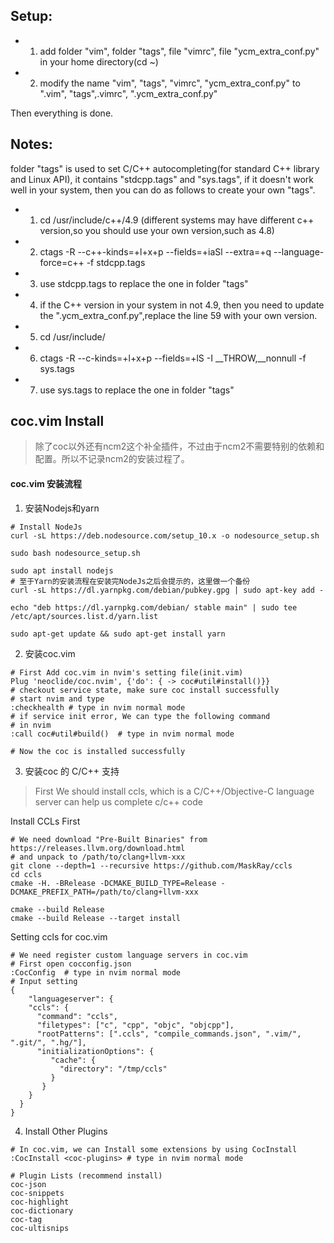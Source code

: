## Setup:
- 1. add folder "vim", folder "tags", file "vimrc", file "ycm_extra_conf.py" in your home directory(cd ~)
- 2. modify the name "vim", "tags", "vimrc", "ycm_extra_conf.py" to ".vim", "tags",.vimrc", ".ycm_extra_conf.py"

Then everything is done.

## Notes:
folder "tags" is used to set C/C++ autocompleting(for standard C++ library and Linux API), it contains "stdcpp.tags" and "sys.tags", if it doesn't work well in your system,
then you can do as follows to create your own "tags".

- 1) cd /usr/include/c++/4.9 (different systems may have different c++ version,so you should use your own version,such as 4.8)
- 2) ctags -R --c++-kinds=+l+x+p --fields=+iaSl --extra=+q --language-force=c++ -f stdcpp.tags
- 3) use stdcpp.tags to replace the one in folder "tags"
- 4) if the C++ version in your system in not 4.9, then you need to update the ".ycm_extra_conf.py",replace the line 59 with your own version.

- 5) cd /usr/include/
- 6) ctags -R --c-kinds=+l+x+p --fields=+lS -I __THROW,__nonnull -f sys.tags
- 7) use sys.tags to replace the one in folder "tags"

## coc.vim Install

> 除了coc以外还有ncm2这个补全插件，不过由于ncm2不需要特别的依赖和配置。所以不记录ncm2的安装过程了。

#### coc.vim 安装流程

1. 安装Nodejs和yarn

```shell
# Install NodeJs
curl -sL https://deb.nodesource.com/setup_10.x -o nodesource_setup.sh

sudo bash nodesource_setup.sh

sudo apt install nodejs
# 至于Yarn的安装流程在安装完NodeJs之后会提示的，这里做一个备份
curl -sL https://dl.yarnpkg.com/debian/pubkey.gpg | sudo apt-key add -

echo "deb https://dl.yarnpkg.com/debian/ stable main" | sudo tee /etc/apt/sources.list.d/yarn.list

sudo apt-get update && sudo apt-get install yarn
```

2. 安装coc.vim

```shell
# First Add coc.vim in nvim's setting file(init.vim)
Plug 'neoclide/coc.nvim', {'do': { -> coc#util#install()}}
# checkout service state, make sure coc install successfully
# start nvim and type
:checkhealth # type in nvim normal mode
# if service init error, We can type the following command 
# in nvim
:call coc#util#build()  # type in nvim normal mode

# Now the coc is installed successfully
```

3. 安装coc  的 C/C++ 支持

> First We should install ccls, which is a C/C++/Objective-C  language server can help us complete c/c++ code

Install CCLs First

```shell
# We need download "Pre-Built Binaries" from https://releases.llvm.org/download.html
# and unpack to /path/to/clang+llvm-xxx
git clone --depth=1 --recursive https://github.com/MaskRay/ccls
cd ccls
cmake -H. -BRelease -DCMAKE_BUILD_TYPE=Release -DCMAKE_PREFIX_PATH=/path/to/clang+llvm-xxx

cmake --build Release
cmake --build Release --target install

```

Setting  ccls for coc.vim

```shell
# We need register custom language servers in coc.vim
# First open cocconfig.json 
:CocConfig  # type in nvim normal mode
# Input setting
{
    "languageserver": {
    "ccls": {
      "command": "ccls",
      "filetypes": ["c", "cpp", "objc", "objcpp"],
      "rootPatterns": [".ccls", "compile_commands.json", ".vim/", ".git/", ".hg/"],
      "initializationOptions": {
         "cache": {
           "directory": "/tmp/ccls"
         }
       }
    }
  }  
}
```

4.  Install Other Plugins

```shell
# In coc.vim, we can Install some extensions by using CocInstall
:CocInstall <coc-plugins> # type in nvim normal mode

# Plugin Lists (recommend install)
coc-json 
coc-snippets
coc-highlight
coc-dictionary
coc-tag
coc-ultisnips
```

